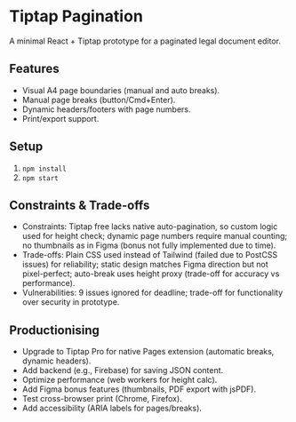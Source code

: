 # Tiptap Pagination

A minimal React + Tiptap prototype for a paginated legal document editor.

## Features
- Visual A4 page boundaries (manual and auto breaks).
- Manual page breaks (button/Cmd+Enter).
- Dynamic headers/footers with page numbers.
- Print/export support.

## Setup
1. `npm install`
2. `npm start`

## Constraints & Trade-offs
- Constraints: Tiptap free lacks native auto-pagination, so custom logic used for height check; dynamic page numbers require manual counting; no thumbnails as in Figma (bonus not fully implemented due to time).
- Trade-offs: Plain CSS used instead of Tailwind (failed due to PostCSS issues) for reliability; static design matches Figma direction but not pixel-perfect; auto-break uses height proxy (trade-off for accuracy vs performance).
- Vulnerabilities: 9 issues ignored for deadline; trade-off for functionality over security in prototype.

## Productionising
- Upgrade to Tiptap Pro for native Pages extension (automatic breaks, dynamic headers).
- Add backend (e.g., Firebase) for saving JSON content.
- Optimize performance (web workers for height calc).
- Add Figma bonus features (thumbnails, PDF export with jsPDF).
- Test cross-browser print (Chrome, Firefox).
- Add accessibility (ARIA labels for pages/breaks).